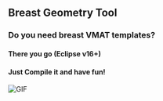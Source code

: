## Breast Geometry Tool

### Do you need breast VMAT templates? 

#### There you go  (Eclipse v16+)

#### Just Compile it and have fun! 

![GIF](https://raw.githubusercontent.com/joecastelo/BreastGeometryTool/BREASGEOMETRYTOOL.gif)
